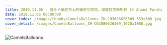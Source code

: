 ```yaml
---
title: 2019.11.05 - 普什卡骆驼节上的骆驼与牧民，印度拉贾斯坦邦 (© Anand Purohit/Getty Images)
date: 2019.11.05 00:00:00
cover_index: /images/thumbs/CamelsBalloons_ZH-CN3086626309_533x300.jpg
cover_detail: /images/CamelsBalloons_ZH-CN3086626309_1920x1080.jpg
---
```


![CamelsBalloons](/images/CamelsBalloons_ZH-CN3086626309_1920x1080.jpg)
